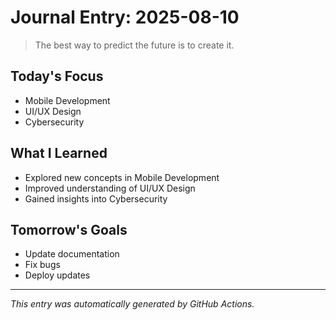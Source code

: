 # Journal Entry: 2025-08-10

> The best way to predict the future is to create it.

## Today's Focus
- Mobile Development
- UI/UX Design
- Cybersecurity

## What I Learned
- Explored new concepts in Mobile Development
- Improved understanding of UI/UX Design
- Gained insights into Cybersecurity

## Tomorrow's Goals
- Update documentation
- Fix bugs
- Deploy updates

---
*This entry was automatically generated by GitHub Actions.*